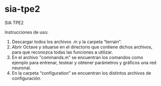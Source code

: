 # sia-tpe2
SIA TPE2

Instrucciones de uso:
1. Descargar todos los archivos .m y la carpeta “terrain”.
2. Abrir Octave y situarse en el directorio que contiene dichos archivos, para que reconozca todas las funciones a utilizar.
3. En el archivo "commands.m” se encuentran los comandos como ejemplo para entrenar, testear y obtener parámetros y gráficos una red neuronal. 
4. En la carpeta “configuration” se encuentran los distintos archivos de configuración. 
